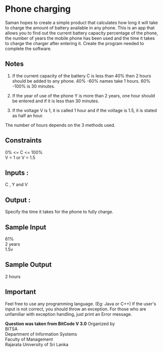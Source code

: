 # Phone charging 

Saman hopes to create a simple product that calculates how long it will take to charge the amount of battery available in any phone. This is an app that allows you to find out the current battery capacity percentage of the phone, the number of years the mobile phone has been used and the time it takes to charge the charger after entering it. Create the program needed to complete the software.

## Notes 

1) If the current capacity of the battery C is less than 40% then 2 hours should be added to any phone. 40% -60% names take 1 hours. 60% -100% is 30 minutes.

2) If the year of use of the phone Y is more than 2 years, one hour should be entered and if it is less than 30 minutes.

3) If the voltage V is 1, it is called 1 hour and if the voltage is 1.5, it is stated as half an hour. 

The number of hours depends on the 3 methods used.

## Constraints
0% <= C <= 100%  
V = 1 or V = 1.5

## Inputs :
C , Y and V

## Output :
Specify the time it takes for the phone to fully charge.

## Sample Input
61%   
2 years   
1.5v

## Sample Output
2 hours

## Important
Feel free to use any programming language. (Eg: Java or C++)
If the user's input is not correct, you should throw an exception. For those who are unfamiliar with exception handling, just print an Error message.

**Question was taken from BitCode V 3.0**
Organized by  
BITSA  
Department of Information Systems  
Faculty of Management  
Rajarata University of Sri Lanka